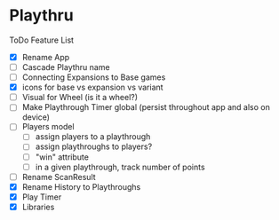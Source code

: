 #  Playthru

ToDo Feature List
- [x] Rename App
- [ ] Cascade Playthru name
- [ ] Connecting Expansions to Base games
- [x] icons for base vs expansion vs variant
- [ ] Visual for Wheel (is it a wheel?)
- [ ] Make Playthrough Timer global (persist throughout app and also on device)
- [ ] Players model
    - [ ] assign players to a playthrough
    - [ ] assign playthroughs to players?
    - [ ] "win" attribute
    - [ ] in a given playthrough, track number of points
- [ ] Rename ScanResult
- [x] Rename History to Playthroughs
- [x] Play Timer
- [x] Libraries
